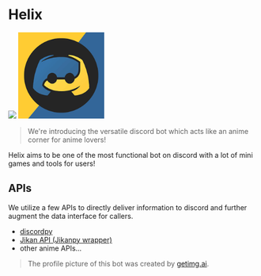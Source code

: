 # Helix

<img src="./assets/profile.jpeg" width=200>
<img src="./assets/discordpy.png" width=174>

<br>

>We're introducing the versatile discord bot which acts like an anime corner for anime lovers!

Helix aims to be one of the most functional bot on discord with a lot of mini games and tools for users!

## APIs
We utilize a few APIs to directly deliver information to discord and further augment the data interface for callers.

- [discordpy](https://discordpy.readthedocs.io/en/stable/)
- [Jikan API (Jikanpy wrapper)](https://jikanpy.readthedocs.io/en/latest/)
- other anime APIs...

> The profile picture of this bot was created by [getimg.ai](https://getimg.ai/).

